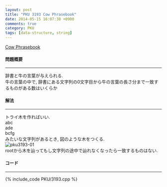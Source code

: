```yaml
---
layout: post
title: "PKU 3193 Cow Phrasebook"
date: 2014-05-15 16:07:38 +0900
comments: true
category: PKU
tags: [data-structure, string]
---
```


[Cow Phrasebook](http://poj.org/problem?id=3193)

#### 問題概要

****

辞書と牛の言葉が与えられる.  
牛の言葉の中で, 辞書にある文字列の0文字目から牛の言葉の長さ分まで一致するものがある数はいくらか

#### 解法

****

トライ木を作ればいい.  
abc  
ade  
bcfg  
みたいな文字列があるとき, 図のような木をつくる.  
![pku3193-01](/images/pku3193-01.png)  
rootから木を辿ってもし文字列の途中で辿れなくなったら一致するものはない.  

#### コード

****

{% include_code PKU/3193.cpp %}
